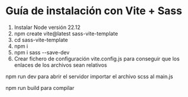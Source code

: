 # Guía de instalación con Vite + Sass

1. Instalar Node versión 22.12
2. npm create vite@latest sass-vite-template
3. cd sass-vite-template
4. npm i
5. npm i sass --save-dev
6. Crear fichero de configuración vite.config.js para conseguir que los enlaces de los archivos sean relativos


npm run dev para abrir el servidor
importar el archivo scss al main.js

npm run build para compilar 

